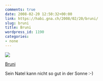 ```yaml
---
comments: true
date: 2008-02-20 12:50:32+00:00
link: https://habi.gna.ch/2008/02/20/bruni/
slug: bruni
title: Bruni
wordpress_id: 1190
categories:
- none
---
```



 [![](https://static.flickr.com/2011/2278829341_c2c3f17f9e_m.jpg)](https://www.flickr.com/photos/habi/2278829341/)
   

 
  [Bruni](https://www.flickr.com/photos/habi/2278829341/)
    

 



Sein Natel kann nicht so gut in der Sonne :-)
  

